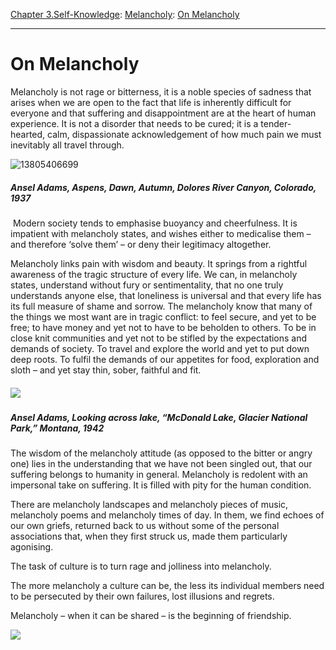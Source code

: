 [Chapter 3.Self-Knowledge](https://www.theschooloflife.com/thebookoflife/category/self-knowledge/): [Melancholy](https://www.theschooloflife.com/thebookoflife/category/self-knowledge/melancholy/): [On Melancholy](https://www.theschooloflife.com/thebookoflife/in-praise-of-melancholy/)

* * *

# On Melancholy

Melancholy is not rage or bitterness, it is a noble species of sadness that arises when we are open to the fact that life is inherently difficult for everyone and that suffering and disappointment are at the heart of human experience. It is not a disorder that needs to be cured; it is a tender-hearted, calm, dispassionate acknowledgement of how much pain we must inevitably all travel through.

![13805406699](https://www.theschooloflife.com/thebookoflife/wp-content/uploads/2014/09/13805406699.jpg)

##### _Ansel Adams, Aspens, Dawn, Autumn, Dolores River Canyon, Colorado, 1937_

&nbsp;Modern society tends to emphasise buoyancy and cheerfulness. It is impatient with melancholy states, and wishes either to medicalise them – and therefore ‘solve them’ – or deny their legitimacy altogether.

Melancholy links pain with wisdom and beauty. It springs from a rightful awareness of the tragic structure of every life. We can, in melancholy states, understand without fury or sentimentality, that no one truly understands anyone else, that loneliness is universal and that every life has its full measure of shame and sorrow. The melancholy know that many of the things we most want are in tragic conflict: to feel secure, and yet to be free; to have money and yet not to have to be beholden to others. To be in close knit communities and yet not to be stifled by the expectations and demands of society. To travel and explore the world and yet to put down deep roots. To fulfil the demands of our appetites for food, exploration and sloth – and yet stay thin, sober, faithful and fit.

##### _![](https://www.theschooloflife.com/thebookoflife/wp-content/uploads/2014/11/Ansel_Adams_-_National_Archives_79-AA-E19-1024x789.jpg)_

##### _Ansel Adams, Looking across lake, “McDonald Lake, Glacier National Park,” Montana, 1942_

The wisdom of the melancholy attitude (as opposed to the bitter or angry one) lies in the understanding that we have not been singled out, that our suffering belongs to humanity in general. Melancholy is redolent with an impersonal take on suffering. It is filled with pity for the human condition.

There are melancholy landscapes and melancholy pieces of music, melancholy poems and melancholy times of day. In them, we find echoes of our own griefs, returned back to us without some of the personal associations that, when they first struck us, made them particularly agonising.

The task of culture is to turn rage and jolliness into melancholy.

The more melancholy a culture can be, the less its individual members need to be persecuted by their own failures, lost illusions and regrets.

Melancholy – when it can be shared – is the beginning of friendship.

[![](https://img.youtube.com/vi/PaZ1EmPOE_k/0.jpg)](https://www.youtube.com/embed/PaZ1EmPOE_k '')
